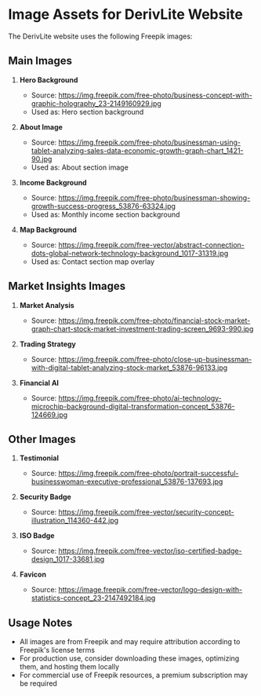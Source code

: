 # Image Assets for DerivLite Website

The DerivLite website uses the following Freepik images:

## Main Images

1. **Hero Background**
   - Source: https://img.freepik.com/free-photo/business-concept-with-graphic-holography_23-2149160929.jpg
   - Used as: Hero section background

2. **About Image**
   - Source: https://img.freepik.com/free-photo/businessman-using-tablet-analyzing-sales-data-economic-growth-graph-chart_1421-90.jpg
   - Used as: About section image

3. **Income Background**
   - Source: https://img.freepik.com/free-photo/businessman-showing-growth-success-progress_53876-63324.jpg
   - Used as: Monthly income section background

4. **Map Background**
   - Source: https://img.freepik.com/free-vector/abstract-connection-dots-global-network-technology-background_1017-31319.jpg
   - Used as: Contact section map overlay

## Market Insights Images

1. **Market Analysis**
   - Source: https://img.freepik.com/free-photo/financial-stock-market-graph-chart-stock-market-investment-trading-screen_9693-990.jpg

2. **Trading Strategy**
   - Source: https://img.freepik.com/free-photo/close-up-businessman-with-digital-tablet-analyzing-stock-market_53876-96133.jpg

3. **Financial AI**
   - Source: https://img.freepik.com/free-photo/ai-technology-microchip-background-digital-transformation-concept_53876-124669.jpg

## Other Images

1. **Testimonial**
   - Source: https://img.freepik.com/free-photo/portrait-successful-businesswoman-executive-professional_53876-137693.jpg

2. **Security Badge**
   - Source: https://img.freepik.com/free-vector/security-concept-illustration_114360-442.jpg

3. **ISO Badge**
   - Source: https://img.freepik.com/free-vector/iso-certified-badge-design_1017-33681.jpg

4. **Favicon**
   - Source: https://image.freepik.com/free-vector/logo-design-with-statistics-concept_23-2147492184.jpg

## Usage Notes

- All images are from Freepik and may require attribution according to Freepik's license terms
- For production use, consider downloading these images, optimizing them, and hosting them locally
- For commercial use of Freepik resources, a premium subscription may be required
